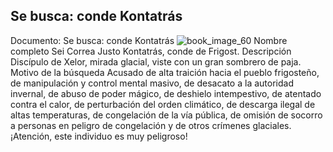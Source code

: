 ## Se busca: conde Kontatrás
Documento: Se busca: conde Kontatrás
![book_image_60](https://media.discordapp.net/attachments/1105643336989159555/1105648177899634779/60.jpg)
Nombre completo
Sei Correa Justo Kontatrás, conde de Frigost.
Descripción
Discípulo de Xelor, mirada glacial, viste con un gran sombrero de paja.
Motivo de la búsqueda
Acusado de alta traición hacia el pueblo frigosteño, de manipulación y control mental masivo, de desacato a la autoridad invernal, de abuso de poder mágico, de deshielo intempestivo, de atentado contra el calor, de perturbación del orden climático, de descarga ilegal de altas temperaturas, de congelación de la vía pública, de omisión de socorro a personas en peligro de congelación y de otros crímenes glaciales.
¡Atención, este individuo es muy peligroso!
